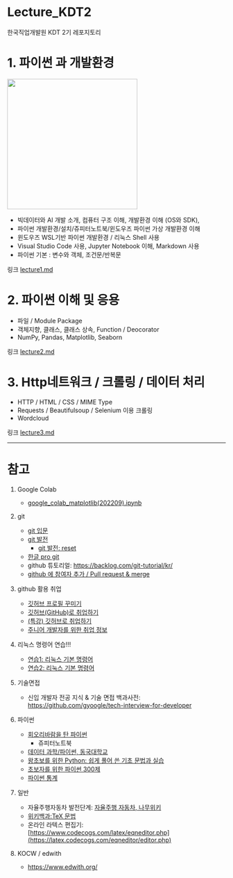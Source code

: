 # Lecture_KDT2

한국직업개발원 KDT 2기 레포지토리

# 1. 파이썬 과 개발환경

<img src='https://www.python.org/static/community_logos/python-logo-master-v3-TM.png' width=300>

- 빅데이터와 AI 개발 소개, 컴퓨터 구조 이해, 개발환경 이해 (OS와 SDK), 
- 파이썬 개발환경/설치/쥬피터노트북/윈도우즈 파이썬 가상 개발환경 이해
- 윈도우즈 WSL기반 파이썬 개발환경 / 리눅스 Shell 사용
- Visual Studio Code 사용, Jupyter Notebook 이해, Markdown 사용
- 파이썬 기본 : 변수와 객체, 조건문/반복문

링크 [lecture1.md](lectures/lecture1.md)

# 2. 파이썬 이해 및 응용

- 파일 / Module Package
- 객체지향, 클래스, 클래스 상속, Function / Deocorator
- NumPy, Pandas, Matplotlib, Seaborn


링크 [lecture2.md](lectures/lecture2.md)


# 3. Http네트워크 / 크롤링 / 데이터 처리

- HTTP / HTML / CSS / MIME Type
- Requests / Beautifulsoup / Selenium 이용 크롤링
- Wordcloud

링크 [lecture3.md](lectures/lecture3.md)



---

# 참고

1. Google Colab
   - [google_colab_matplotlib(202209).ipynb](notebooks/google_colab_matplotlib(202209).ipynb)

2. git
    - [git 입문](https://backlog.com/git-tutorial/kr/intro/intro1_1.html)
    - [git 발전](https://backlog.com/git-tutorial/kr/stepup/stepup1_1.html)
      - [git 발전: reset](https://backlog.com/git-tutorial/kr/stepup/stepup7_3.html)
    - [한글 pro git](https://git-scm.com/book/ko/v2)
    - github 튜토리얼: https://backlog.com/git-tutorial/kr/
    - [github 에 참여자 추가 / Pull request & merge](https://gist.github.com/qkboo/80339ae44d206caf4c867985f0015753)


3. github 활용 취업
    - [깃허브 프로필 꾸미기](https://velog.io/@woo0_hooo/Github-github-profile-%EA%B0%84%EC%A7%80%EB%82%98%EA%B2%8C-%EA%BE%B8%EB%AF%B8%EA%B8%B0)
    - [깃허브(GitHub)로 취업하기](https://sujinlee.me/professional-github/)
    - [(특강) 깃허브로 취업하기](https://dataitgirls2.github.io/tutorial/Tutorial_180803_GettingJobGithub.html)
    - [주니어 개발자를 위한 취업 정보](https://github.com/jojoldu/junior-recruit-scheduler)


4. 리눅스 명령어 연습!!!

    - [연습1: 리눅스 기본 명령어](https://itholic.github.io/linux-basic-command/)
    - [연습2: 리눅스 기본 명령어](https://jhnyang.tistory.com/13)

5. 기술면접 
    - 신입 개발자 전공 지식 & 기술 면접 백과사전: https://github.com/gyoogle/tech-interview-for-developer

6. 파이썬

    - [회오리바람을 탄 파이썬](https://github.com/rickiepark/WhirlwindTourOfPython)
         - 쥬피터노트북
    - [데이터 과학/파이썬, 동국대학교](http://bigdata.dongguk.ac.kr/lectures/datascience/_book/index.html)
    - [왕초보를 위한 Python: 쉽게 풀어 쓴 기초 문법과 실습](https://wikidocs.net/book/2)
    - [초보자를 위한 파이썬 300제](https://wikidocs.net/book/922)
    - [파이썬 통계](https://partrita.github.io/posts/thinkstat2/)

7. 일반

   - 자율주행자동차 발전단계: [자율주행 자동차, 나무위키](https://namu.wiki/w/%EC%9E%90%EC%9C%A8%EC%A3%BC%ED%96%89%20%EC%9E%90%EB%8F%99%EC%B0%A8)
   - [위키백과:TeX 문법](https://ko.wikipedia.org/wiki/%EC%9C%84%ED%82%A4%EB%B0%B1%EA%B3%BC:TeX_%EB%AC%B8%EB%B2%95)
   - 온라인 라텍스 편집기:  [https://www.codecogs.com/latex/eqneditor.php](https://latex.codecogs.com/eqneditor/editor.php)

8. KOCW / edwith
    - https://www.edwith.org/
